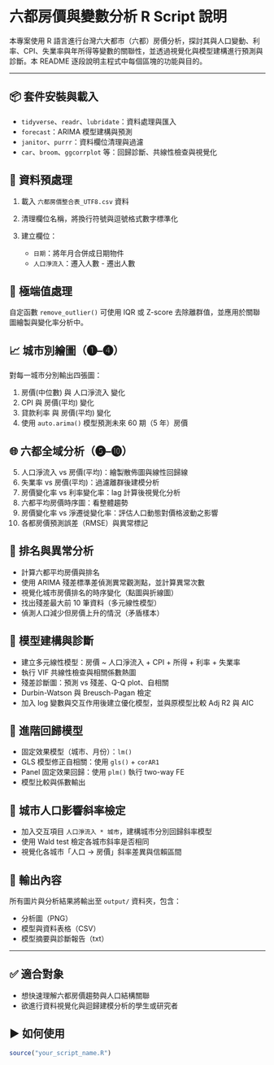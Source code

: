 # 六都房價與變數分析 R Script 說明

本專案使用 R 語言進行台灣六大都市（六都）房價分析，探討其與人口變動、利率、CPI、失業率與年所得等變數的關聯性，並透過視覺化與模型建構進行預測與診斷。本 README 逐段說明主程式中每個區塊的功能與目的。

---

## 📦 套件安裝與載入

* `tidyverse`、`readr`、`lubridate`：資料處理與匯入
* `forecast`：ARIMA 模型建構與預測
* `janitor`、`purrr`：資料欄位清理與過濾
* `car`、`broom`、`ggcorrplot` 等：回歸診斷、共線性檢查與視覺化

## 🧼 資料預處理

1. 載入 `六都房價整合表_UTF8.csv` 資料
2. 清理欄位名稱，將換行符號與逗號格式數字標準化
3. 建立欄位：

   * `日期`：將年月合併成日期物件
   * `人口淨流入`：遷入人數 - 遷出人數

## 🧪 極端值處理

自定函數 `remove_outlier()` 可使用 IQR 或 Z-score 去除離群值，並應用於關聯圖繪製與變化率分析中。

## 📈 城市別繪圖（❶–❹）

對每一城市分別輸出四張圖：

1. 房價(中位數) 與 人口淨流入 變化
2. CPI 與 房價(平均) 變化
3. 貸款利率 與 房價(平均) 變化
4. 使用 `auto.arima()` 模型預測未來 60 期（5 年）房價

## 🌐 六都全域分析（❺–❿）

5. 人口淨流入 vs 房價(平均)：繪製散佈圖與線性回歸線
6. 失業率 vs 房價(平均)：過濾離群後建模分析
7. 房價變化率 vs 利率變化率：lag 計算後視覺化分析
8. 六都平均房價時序圖：看整體趨勢
9. 房價變化率 vs 淨遷徙變化率：評估人口動態對價格波動之影響
10. 各都房價預測誤差（RMSE）與異常標記

## 🥇 排名與異常分析

* 計算六都平均房價與排名
* 使用 ARIMA 殘差標準差偵測異常觀測點，並計算異常次數
* 視覺化城市房價排名的時序變化（點圖與折線圖）
* 找出殘差最大前 10 筆資料（多元線性模型）
* 偵測人口減少但房價上升的情況（矛盾樣本）

## 🧮 模型建構與診斷

* 建立多元線性模型：房價 \~ 人口淨流入 + CPI + 所得 + 利率 + 失業率
* 執行 VIF 共線性檢查與相關係數熱圖
* 殘差診斷圖：預測 vs 殘差、Q-Q plot、自相關
* Durbin-Watson 與 Breusch-Pagan 檢定
* 加入 log 變數與交互作用後建立優化模型，並與原模型比較 Adj R2 與 AIC

## 🧪 進階回歸模型

* 固定效果模型（城市、月份）：`lm()`
* GLS 模型修正自相關：使用 `gls()` + `corAR1`
* Panel 固定效果回歸：使用 `plm()` 執行 two-way FE
* 模型比較與係數輸出

## 📏 城市人口影響斜率檢定

* 加入交互項目 `人口淨流入 * 城市`，建構城市分別回歸斜率模型
* 使用 Wald test 檢定各城市斜率是否相同
* 視覺化各城市「人口 → 房價」斜率差異與信賴區間

## 📂 輸出內容

所有圖片與分析結果將輸出至 `output/` 資料夾，包含：

* 分析圖（PNG）
* 模型與資料表格（CSV）
* 模型摘要與診斷報告（txt）

---

## ✅ 適合對象

* 想快速理解六都房價趨勢與人口結構關聯
* 欲進行資料視覺化與迴歸建模分析的學生或研究者

## ▶️ 如何使用

```r
source("your_script_name.R")
```

